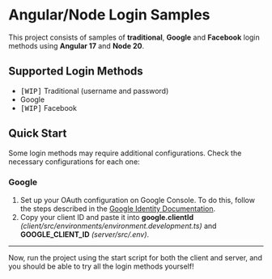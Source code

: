 # Angular/Node Login Samples

This project consists of samples of **traditional**, **Google** and **Facebook** login methods using **Angular 17** and **Node 20**.

## Supported Login Methods

- <kbd>[WIP]</kbd> Traditional (username and password)
- Google
- <kbd>[WIP]</kbd> Facebook

## Quick Start

Some login methods may require additional configurations. Check the necessary configurations for each one:

### Google

1. Set up your OAuth configuration on Google Console. To do this, follow the steps described in the [Google Identity Documentation](https://developers.google.com/identity/gsi/web/guides/get-google-api-clientid?hl=pt-br).
2. Copy your client ID and paste it into **google.clientId** *(client/src/environments/environment.development.ts)* and **GOOGLE_CLIENT_ID** *(server/src/.env)*.

---

Now, run the project using the start script for both the client and server, and you should be able to try all the login methods yourself!
